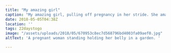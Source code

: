 ```yaml
---
title: "My amazing girl"
caption: "My amazing girl, pulling off pregnancy in her stride. She amazes me in her strength and stamina. Looking forward to a becoming family of four with my best friend.  @joysaunders33"
date: 2018-05-05T04:38Z
location: ''
tags: 22daystogo
image: "/assets/uploads/2018/05/670953c8ec7d568796bd4003fa09aef0.jpg"
altText: 'A pregnant woman standing holding her belly in a garden. '

---
```

